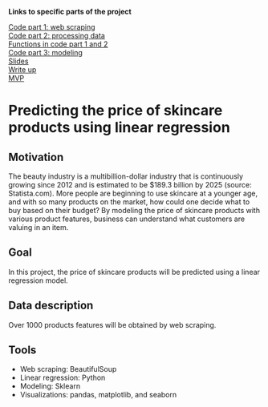 
**Links to specific parts of the project**

[Code part 1: web scraping](https://github.com/lee-jin81/metis_project_2_regression/blob/main/Project2_Part1_webscraping.ipynb) <br>
[Code part 2: processing data](https://github.com/lee-jin81/metis_project_2_regression/blob/main/Project2_Part2_processing_data.ipynb) <br>
[Functions in code part 1 and 2](https://github.com/lee-jin81/metis_project_2_regression/blob/main/webscraping_functions.py)<br>
[Code part 3: modeling](https://github.com/lee-jin81/metis_project_2_regression/blob/main/Project2_Part3_regression_model_v6.ipynb)<br>
[Slides](https://github.com/lee-jin81/metis_project_2_regression/blob/main/project_2_regression_JL.pdf) <br>
[Write up](https://github.com/lee-jin81/metis_project_2_regression/blob/main/project_2_writeup_JL.pdf) <br>
[MVP](https://github.com/lee-jin81/metis_project_2_regression/blob/main/MVP_regression.md) <br>

# Predicting the price of skincare products using linear regression
## Motivation
The beauty industry is a multibillion-dollar industry that is continuously growing since 2012 and is estimated to be $189.3 billion by 2025 (source: Statista.com). More people are beginning to use skincare at a younger age, and with so many products on the market, how could one decide what to buy based on their budget? By modeling the price of skincare products with various product features, business can understand what customers are valuing in an item. 

## Goal
In this project, the price of skincare products will be predicted using a linear regression model.  

## Data description
Over 1000 products features will be obtained by web scraping. 

## Tools
* Web scraping: BeautifulSoup 
* Linear regression: Python
* Modeling: Sklearn
* Visualizations: pandas, matplotlib, and seaborn

